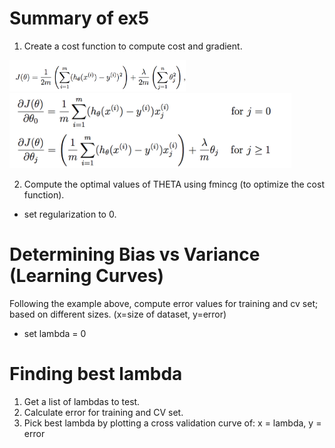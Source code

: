 # Summary of ex5

1. Create a cost function to compute cost and gradient.

<img src="./img/cost_func.png" height="50"/>

<img src="./img/gradient.png" height="120"/>

2. Compute the optimal values of THETA using fmincg (to optimize the cost function).

 - set regularization to 0.

# Determining Bias vs Variance (Learning Curves)

Following the example above, compute error values for training and cv set; based on different sizes. (x=size of dataset, y=error)
 - set lambda = 0

# Finding best lambda

1. Get a list of lambdas to test.
2. Calculate error for training and CV set.
3. Pick best lambda by plotting a cross validation curve of: x = lambda, y = error

